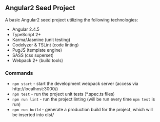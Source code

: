 ## Angular2 Seed Project

A basic Angular2 seed project utilizing the following technologies:

* Angular 2.4.5
* TypeScript 2+
* Karma/Jasmine (unit testing)
* Codelyzer & TSLint (code linting)
* PugJS (template engine)
* SASS (css superset)
* Webpack 2+ (build tools)

### Commands

* `npm start` - start the development webpack server (access via http://localhost:3000/)
* `npm test` - run the project unit tests (*.spec.ts files)
* `npm run lint` - run the project linting (will be run every time `npm test` is run)
* `npm run build` - generate a production build for the project, which will be inserted into dist/